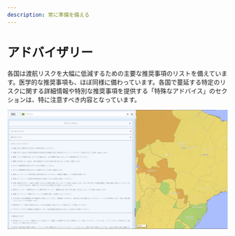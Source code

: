 ```yaml
---
description: 常に準備を備える
---
```


# アドバイザリー

各国は渡航リスクを大幅に低減するための主要な推奨事項のリストを備えています。医学的な推奨事項も、ほぼ同様に備わっています。各国で蔓延する特定のリスクに関する詳細情報や特別な推奨事項を提供する「特殊なアドバイス」のセクションは、特に注意すべき内容となっています。

![](../.gitbook/assets/p44-img02_axa%20%283%29.jpg)

